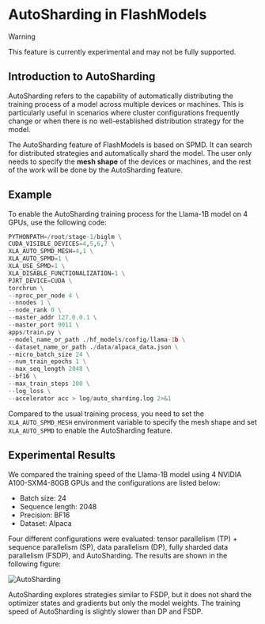 # AutoSharding in FlashModels

> [!WARNING]
> This feature is currently experimental and may not be fully supported.

## Introduction to AutoSharding

AutoSharding refers to the capability of automatically distributing the training process of a model across multiple devices or machines. This is particularly useful in scenarios where cluster configurations frequently change or when there is no well-established distribution strategy for the model.

The AutoSharding feature of FlashModels is based on SPMD. It can search for distributed strategies and automatically shard the model. The user only needs to specify the **mesh shape** of the devices or machines, and the rest of the work will be done by the AutoSharding feature.

## Example

To enable the AutoSharding training process for the Llama-1B model on 4 GPUs, use the following code:

```python
PYTHONPATH=/root/stage-1/biglm \
CUDA_VISIBLE_DEVICES=4,5,6,7 \
XLA_AUTO_SPMD_MESH=4,1 \
XLA_AUTO_SPMD=1 \
XLA_USE_SPMD=1 \
XLA_DISABLE_FUNCTIONALIZATION=1 \
PJRT_DEVICE=CUDA \
torchrun \
--nproc_per_node 4 \
--nnodes 1 \
--node_rank 0 \
--master_addr 127.0.0.1 \
--master_port 9011 \
apps/train.py \
--model_name_or_path ./hf_models/config/llama-1b \
--dataset_name_or_path ./data/alpaca_data.json \
--micro_batch_size 24 \
--num_train_epochs 1 \
--max_seq_length 2048 \
--bf16 \
--max_train_steps 200 \
--log_loss \
--accelerator acc > log/auto_sharding.log 2>&1
```

Compared to the usual training process, you need to set the `XLA_AUTO_SPMD_MESH` environment variable to specify the mesh shape and set `XLA_AUTO_SPMD` to enable the AutoSharding feature.

## Experimental Results

We compared the training speed of the Llama-1B model using 4 NVIDIA A100-SXM4-80GB GPUs and the configurations are listed below:

- Batch size: 24
- Sequence length: 2048
- Precision: BF16
- Dataset: Alpaca

Four different configurations were evaluated: tensor parallelism (TP) + sequence parallelism (SP), data parallelism (DP), fully sharded data parallelism (FSDP), and AutoSharding. The results are shown in the following figure:

![AutoSharding](./resources/alpaca-result.png)

AutoSharding explores strategies similar to FSDP, but it does not shard the optimizer states and gradients but only the model weights. The training speed of AutoSharding is slightly slower than DP and FSDP.
